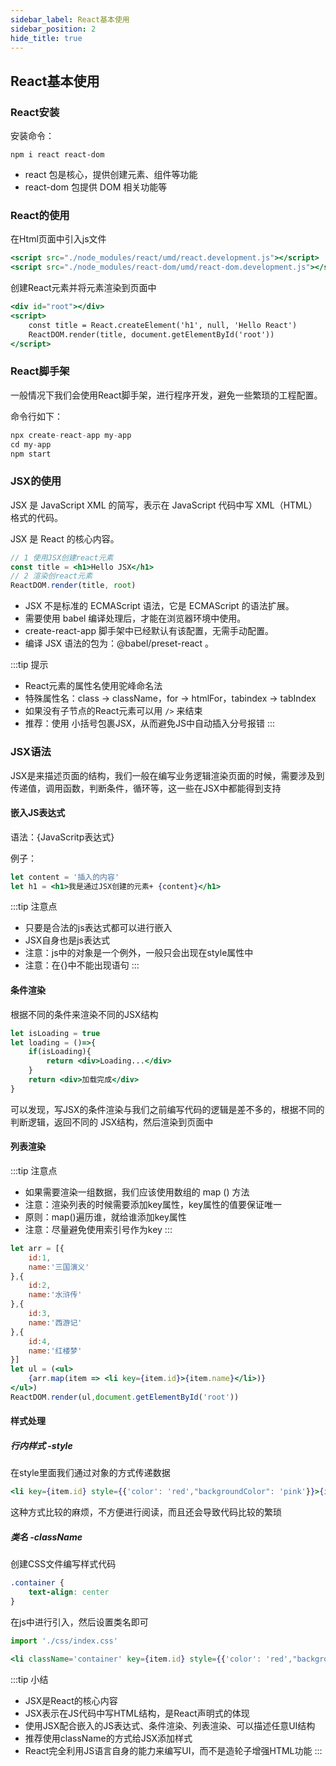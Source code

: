 ```yaml
---
sidebar_label: React基本使用
sidebar_position: 2
hide_title: true
---
```


## React基本使用

### React安装

安装命令：

```text
npm i react react-dom
```

- react 包是核心，提供创建元素、组件等功能
- react-dom 包提供 DOM 相关功能等

### React的使用

在Html页面中引入js文件

```jsx
<script src="./node_modules/react/umd/react.development.js"></script>
<script src="./node_modules/react-dom/umd/react-dom.development.js"></script>
```

创建React元素并将元素渲染到页面中

```jsx
<div id="root"></div>
<script>
    const title = React.createElement('h1', null, 'Hello React')
    ReactDOM.render(title, document.getElementById('root'))
</script>
```

### React脚手架

一般情况下我们会使用React脚手架，进行程序开发，避免一些繁琐的工程配置。

命令行如下：

```jsx
npx create-react-app my-app
cd my-app
npm start
```

### JSX的使用

JSX 是 JavaScript XML 的简写，表示在 JavaScript 代码中写 XML（HTML） 格式的代码。

JSX 是 React 的核心内容。

```jsx
// 1 使用JSX创建react元素
const title = <h1>Hello JSX</h1>
// 2 渲染创react元素
ReactDOM.render(title, root)
```

- JSX 不是标准的 ECMAScript 语法，它是 ECMAScript 的语法扩展。
- 需要使用 babel 编译处理后，才能在浏览器环境中使用。
- create-react-app 脚手架中已经默认有该配置，无需手动配置。
- 编译 JSX 语法的包为：@babel/preset-react 。

:::tip 提示
- React元素的属性名使用驼峰命名法
- 特殊属性名：class -> className，for -> htmlFor，tabindex -> tabIndex
- 如果没有子节点的React元素可以用 `/>` 来结束
- 推荐：使用 小括号包裹JSX，从而避免JS中自动插入分号报错
:::

### JSX语法

JSX是来描述页面的结构，我们一般在编写业务逻辑渲染页面的时候，需要涉及到传递值，调用函数，判断条件，循环等，这一些在JSX中都能得到支持

#### 嵌入JS表达式

语法：{JavaScritp表达式}

例子：

```jsx
let content = '插入的内容'
let h1 = <h1>我是通过JSX创建的元素+ {content}</h1>
```

:::tip 注意点
- 只要是合法的js表达式都可以进行嵌入
- JSX自身也是js表达式
- 注意：js中的对象是一个例外，一般只会出现在style属性中
- 注意：在{}中不能出现语句
:::

#### 条件渲染

根据不同的条件来渲染不同的JSX结构

```jsx
let isLoading = true
let loading = ()=>{
    if(isLoading){
        return <div>Loading...</div>
    }
    return <div>加载完成</div>
}
```

可以发现，写JSX的条件渲染与我们之前编写代码的逻辑是差不多的，根据不同的判断逻辑，返回不同的 JSX结构，然后渲染到页面中

#### 列表渲染

:::tip 注意点
- 如果需要渲染一组数据，我们应该使用数组的 map () 方法
- 注意：渲染列表的时候需要添加key属性，key属性的值要保证唯一
- 原则：map()遍历谁，就给谁添加key属性
- 注意：尽量避免使用索引号作为key
:::

```jsx
let arr = [{
    id:1,
    name:'三国演义'
},{
    id:2,
    name:'水浒传'
},{
    id:3,
    name:'西游记'
},{
    id:4,
    name:'红楼梦'
}]
let ul = (<ul>
    {arr.map(item => <li key={item.id}>{item.name}</li>)}
</ul>)
ReactDOM.render(ul,document.getElementById('root'))
```

#### 样式处理

##### 行内样式 -style

在style里面我们通过对象的方式传递数据

```jsx
<li key={item.id} style={{'color': 'red',"backgroundColor": 'pink'}}>{item.name}</li>
```

这种方式比较的麻烦，不方便进行阅读，而且还会导致代码比较的繁琐

##### 类名 -className

创建CSS文件编写样式代码

```css
.container {
    text-align: center
}
```

在js中进行引入，然后设置类名即可

```jsx
import './css/index.css'

<li className='container' key={item.id} style={{'color': 'red',"backgroundColor": 'pink'}}>{item.name}</li>
```

:::tip 小结
- JSX是React的核心内容
- JSX表示在JS代码中写HTML结构，是React声明式的体现
- 使用JSX配合嵌入的JS表达式、条件渲染、列表渲染、可以描述任意UI结构
- 推荐使用className的方式给JSX添加样式
- React完全利用JS语言自身的能力来编写UI，而不是造轮子增强HTML功能
:::
